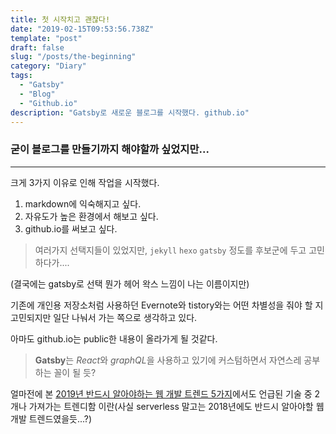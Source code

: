 ```yaml
---
title: 첫 시작치고 괜찮다!
date: "2019-02-15T09:53:56.738Z"
template: "post"
draft: false
slug: "/posts/the-beginning"
category: "Diary"
tags:
  - "Gatsby"
  - "Blog"
  - "Github.io"
description: "Gatsby로 새로운 블로그를 시작했다. github.io"
---
```



### 굳이 블로그를 만들기까지 해야할까 싶었지만...

---

크게 3가지 이유로 인해 작업을 시작했다.

1. markdown에 익숙해지고 싶다.
2. 자유도가 높은 환경에서 해보고 싶다.
3. github.io를 써보고 싶다.


> 여러가지 선택지들이 있었지만, `jekyll` `hexo` `gatsby` 정도를 후보군에 두고 고민하다가.... 

(결국에는 gatsby로 선택 뭔가 헤어 왁스 느낌이 나는 이름이지만)

기존에 개인용 저장소처럼 사용하던 Evernote와 tistory와는 어떤 차별성을 줘야 할 지 고민되지만 일단 나눠서 가는 쪽으로 생각하고 있다.

아마도 github.io는 public한 내용이 올라가게 될 것같다.

>**Gatsby**는 *React*와 *graphQL*을 사용하고 있기에 커스텀하면서 자연스레 공부하는 꼴이 될 듯?

얼마전에 본 [2019년 반드시 알아야하는 웹 개발 트렌드 5가지]("https://www.youtube.com/watch?v=QyxES-SUq_E")에서도 언급된 기술 중 2개나 가져가는 트렌디함 이란(사실 serverless 말고는 2018년에도 반드시 알아야할 웹개발 트렌드였을듯...?)